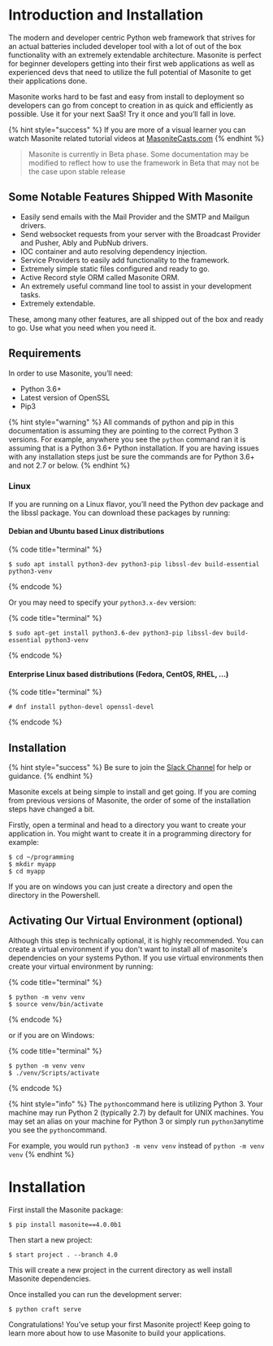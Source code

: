 # Introduction and Installation

The modern and developer centric Python web framework that strives for an actual batteries included developer tool with a lot of out of the box functionality with an extremely extendable architecture. Masonite is perfect for beginner developers getting into their first web applications as well as experienced devs that need to utilize the full potential of Masonite to get their applications done.

Masonite works hard to be fast and easy from install to deployment so developers can go from concept to creation in as quick and efficiently as possible. Use it for your next SaaS! Try it once and you’ll fall in love.

{% hint style="success" %}
If you are more of a visual learner you can watch Masonite related tutorial videos at [MasoniteCasts.com](https://masonitecasts.com)
{% endhint %}

> Masonite is currently in Beta phase. Some documentation may be modified to reflect how to use the framework in Beta that may not be the case upon stable release

## Some Notable Features Shipped With Masonite

* Easily send emails with the Mail Provider and the SMTP and Mailgun drivers.
* Send websocket requests from your server with the Broadcast Provider and Pusher, Ably and PubNub drivers.
* IOC container and auto resolving dependency injection.
* Service Providers to easily add functionality to the framework.
* Extremely simple static files configured and ready to go.
* Active Record style ORM called Masonite ORM.
* An extremely useful command line tool to assist in your development tasks.
* Extremely extendable.

These, among many other features, are all shipped out of the box and ready to go. Use what you need when you need it.

## Requirements

In order to use Masonite, you’ll need:

* Python 3.6+
* Latest version of OpenSSL
* Pip3

{% hint style="warning" %}
All commands of python and pip in this documentation is assuming they are pointing to the correct Python 3 versions. For example, anywhere you see the `python` command ran it is assuming that is a Python 3.6+ Python installation. If you are having issues with any installation steps just be sure the commands are for Python 3.6+ and not 2.7 or below.
{% endhint %}

### Linux

If you are running on a Linux flavor, you’ll need the Python dev package and the libssl package. You can download these packages by running:

#### Debian and Ubuntu based Linux distributions

{% code title="terminal" %}
```text
$ sudo apt install python3-dev python3-pip libssl-dev build-essential python3-venv
```
{% endcode %}

Or you may need to specify your `python3.x-dev` version:

{% code title="terminal" %}
```text
$ sudo apt-get install python3.6-dev python3-pip libssl-dev build-essential python3-venv
```
{% endcode %}

#### Enterprise Linux based distributions \(Fedora, CentOS, RHEL, ...\)

{% code title="terminal" %}
```text
# dnf install python-devel openssl-devel
```
{% endcode %}

## Installation

{% hint style="success" %}
Be sure to join the [Slack Channel](http://slack.masoniteproject.com) for help or guidance.
{% endhint %}

Masonite excels at being simple to install and get going. If you are coming from previous versions of Masonite, the order of some of the installation steps have changed a bit.

Firstly, open a terminal and head to a directory you want to create your application in. You might want to create it in a programming directory for example:

```text
$ cd ~/programming
$ mkdir myapp
$ cd myapp
```

If you are on windows you can just create a directory and open the directory in the Powershell.

## Activating Our Virtual Environment \(optional\)

Although this step is technically optional, it is highly recommended. You can create a virtual environment if you don't want to install all of masonite's dependencies on your systems Python. If you use virtual environments then create your virtual environment by running:

{% code title="terminal" %}
```text
$ python -m venv venv
$ source venv/bin/activate
```
{% endcode %}

or if you are on Windows:

{% code title="terminal" %}
```text
$ python -m venv venv
$ ./venv/Scripts/activate
```
{% endcode %}

{% hint style="info" %}
The `python`command here is utilizing Python 3. Your machine may run Python 2 \(typically 2.7\) by default for UNIX machines. You may set an alias on your machine for Python 3 or simply run `python3`anytime you see the `python`command.

For example, you would run `python3 -m venv venv` instead of `python -m venv venv`
{% endhint %}

# Installation

First install the Masonite package:

```
$ pip install masonite==4.0.0b1
```

Then start a new project:

```
$ start project . --branch 4.0
```

This will create a new project in the current directory as well install Masonite dependencies.

Once installed you can run the development server:

```
$ python craft serve
```

Congratulations! You’ve setup your first Masonite project! Keep going to learn more about how to use Masonite to build your applications.
